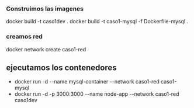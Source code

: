 ### Construimos las imagenes
docker build -t caso1dev .
docker build -t caso1-mysql -f Dockerfile-mysql .

### creamos red
docker network create caso1-red

## ejecutamos los contenedores
- docker run -d --name mysql-container --network caso1-red caso1-mysql
- docker run -d -p 3000:3000 --name node-app --network caso1-red caso1dev
